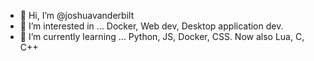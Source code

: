 - 👋 Hi, I’m @joshuavanderbilt
- 👀 I’m interested in ... Docker, Web dev, Desktop application dev.
- 🌱 I’m currently learning ... Python, JS, Docker, CSS. Now also Lua, C, C++

<!---
joshuavanderbilt/joshuavanderbilt is a ✨ special ✨ repository because its `README.md` (this file) appears on your GitHub profile.
You can click the Preview link to take a look at your changes.
--->
